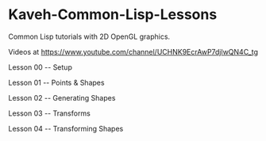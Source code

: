 # Kaveh-Common-Lisp-Lessons

Common Lisp tutorials with 2D OpenGL graphics.

Videos at https://www.youtube.com/channel/UCHNK9EcrAwP7djlwQN4C_tg

Lesson 00 -- Setup

Lesson 01 -- Points & Shapes

Lesson 02 -- Generating Shapes

Lesson 03 -- Transforms

Lesson 04 -- Transforming Shapes

